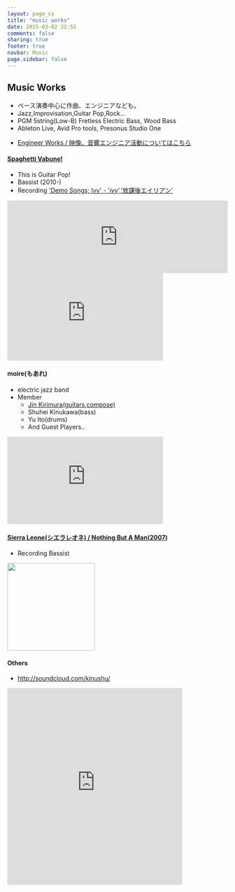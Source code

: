 ```yaml
---
layout: page_cs
title: "music works"
date: 2015-03-02 22:52
comments: false
sharing: true
footer: true
navbar: Music
page.sidebar: false
---
```


## Music Works

<article>
<div markdown="1" class="row">

+ ベース演奏中心に作曲、エンジニアなども。
+ Jazz,Improvisation,Guitar Pop,Rock...
+ PGM 5string(Low-B) Fretless Electric Bass, Wood Bass
+ Ableton Live, Avid Pro tools, Presonus Studio One

</div>

<div markdown="1" class="row">

+ <a href="/works/engineer/">Engineer Works / 映像、音響エンジニア活動についてはこちら</a>

</div>

</article>


<article>
<div markdown="1" class="row">

#### [Spaghetti Vabune!](http://vabune.com/)

<div markdown="1" class="col-md-6">

+ This is Guitar Pop\!
+ Bassist (2010-)
+ Recording ['Demo Songs; Ivy' - 'ivy','放課後エイリアン'](https://soundcloud.com/vabune/ivy)　

</div>
<div markdown="1" class="col-md-6">

<iframe width="100%" height="166" scrolling="no" frameborder="no" src="https://w.soundcloud.com/player/?url=https%3A//api.soundcloud.com/tracks/99040263&amp;color=ff5500&amp;auto_play=false&amp;hide_related=false&amp;show_comments=true&amp;show_user=true&amp;show_reposts=false"></iframe>

<iframe frameborder="0" height="200" src="http://www.youtube.com/embed/zEDqsq-lWQg" width="356"></iframe>	

</div>
</div>
</article>

<article>
<div markdown="1" class="row">

#### moire(もあれ)

<div markdown="1" class="col-md-6">

+ electric jazz band
+ Member
	* [Jin Kirimura(guitars,compose)](https://soundcloud.com/kirimura)
	* Shuhei Kinukawa(bass)
	* Yu Ito(drums)
	* And Guest Players..

</div>
<div markdown="1" class="col-md-6">

<iframe frameborder="0" height="200" src="http://www.youtube.com/embed/GmVDxWqfQDg" width="356">
</iframe>

</div>
</div>
</article>



<article>
<div markdown="1" class="row">

#### [Sierra Leone(シエラレオネ) / Nothing But A Man(2007)](http://sierraleone.jp)

<div markdown="1" class="col-md-6">

+ Recording Bassist

</div>
<div markdown="1" class="col-md-6">

<img src="http://media.tumblr.com/tumblr_lsypfvkzwE1qjsa49.jpg" height="200">

</div>
</div>
</article>

<article>
<div markdown="1" class="row">

#### Others

<div markdown="1" class="col-md-6">

+ <http://soundcloud.com/kinushu/>

</div>
<div markdown="1" class="col-md-6">

<iframe width="400" height="450" scrolling="no" frameborder="no" src="https://w.soundcloud.com/player/?url=https%3A//api.soundcloud.com/users/2890942&amp;color=bd6f3a&amp;auto_play=false&amp;show_artwork=false"></iframe>

</div>
</div>
</article>

